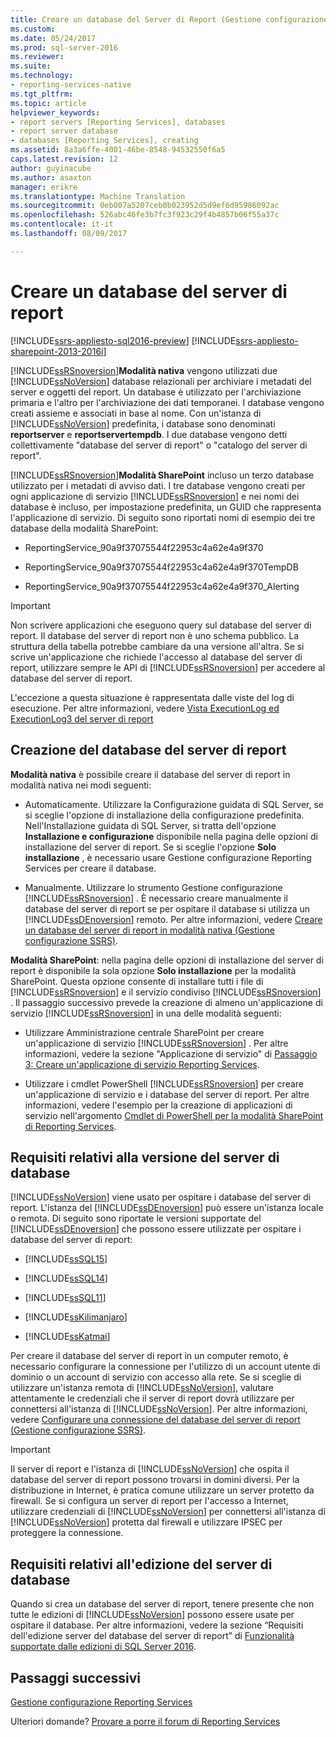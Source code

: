 ```yaml
---
title: Creare un database del Server di Report (Gestione configurazione SSRS) | Documenti Microsoft
ms.custom: 
ms.date: 05/24/2017
ms.prod: sql-server-2016
ms.reviewer: 
ms.suite: 
ms.technology:
- reporting-services-native
ms.tgt_pltfrm: 
ms.topic: article
helpviewer_keywords:
- report servers [Reporting Services], databases
- report server database
- databases [Reporting Services], creating
ms.assetid: 8a3a6ffe-4001-46be-8548-94532550f6a5
caps.latest.revision: 12
author: guyinacube
ms.author: asaxton
manager: erikre
ms.translationtype: Machine Translation
ms.sourcegitcommit: 0eb007a5207ceb0b023952d5d9ef6d95986092ac
ms.openlocfilehash: 526abc46fe3b7fc3f923c29f4b4857b06f55a37c
ms.contentlocale: it-it
ms.lasthandoff: 08/09/2017

---
```


# <a name="create-a-report-server-database"></a>Creare un database del server di report

[!INCLUDE[ssrs-appliesto-sql2016-preview](../../includes/ssrs-appliesto-sql2016-preview.md)] [!INCLUDE[ssrs-appliesto-sharepoint-2013-2016i](../../includes/ssrs-appliesto-sharepoint-2013-2016.md)]

[!INCLUDE[ssRSnoversion](../../includes/ssrsnoversion-md.md)]**Modalità nativa** vengono utilizzati due [!INCLUDE[ssNoVersion](../../includes/ssnoversion-md.md)] database relazionali per archiviare i metadati del server e oggetti del report. Un database è utilizzato per l'archiviazione primaria e l'altro per l'archiviazione dei dati temporanei. I database vengono creati assieme e associati in base al nome. Con un'istanza di [!INCLUDE[ssNoVersion](../../includes/ssnoversion-md.md)] predefinita, i database sono denominati **reportserver** e **reportservertempdb**. I due database vengono detti collettivamente "database del server di report" o "catalogo del server di report".

[!INCLUDE[ssRSnoversion](../../includes/ssrsnoversion-md.md)]**Modalità SharePoint** incluso un terzo database utilizzato per i metadati di avviso dati. I tre database vengono creati per ogni applicazione di servizio [!INCLUDE[ssRSnoversion](../../includes/ssrsnoversion-md.md)] e nei nomi dei database è incluso, per impostazione predefinita, un GUID che rappresenta l'applicazione di servizio. Di seguito sono riportati nomi di esempio dei tre database della modalità SharePoint:

-   ReportingService_90a9f37075544f22953c4a62e4a9f370  
  
-   ReportingService_90a9f37075544f22953c4a62e4a9f370TempDB  
  
-   ReportingService_90a9f37075544f22953c4a62e4a9f370_Alerting  
  
> [!IMPORTANT]  
>  Non scrivere applicazioni che eseguono query sul database del server di report. Il database del server di report non è uno schema pubblico. La struttura della tabella potrebbe cambiare da una versione all'altra. Se si scrive un'applicazione che richiede l'accesso al database del server di report, utilizzare sempre le API di [!INCLUDE[ssRSnoversion](../../includes/ssrsnoversion-md.md)] per accedere al database del server di report.  
>   
>  L'eccezione a questa situazione è rappresentata dalle viste del log di esecuzione. Per altre informazioni, vedere [Vista ExecutionLog ed ExecutionLog3 del server di report](../../reporting-services/report-server/report-server-executionlog-and-the-executionlog3-view.md)  
  
## <a name="ways-to-create-the-report-server-database"></a>Creazione del database del server di report  
 **Modalità nativa** è possibile creare il database del server di report in modalità nativa nei modi seguenti:  
  
-   Automaticamente. Utilizzare la Configurazione guidata di SQL Server, se si sceglie l'opzione di installazione della configurazione predefinita. Nell'Installazione guidata di SQL Server, si tratta dell'opzione **Installazione e configurazione** disponibile nella pagina delle opzioni di installazione del server di report. Se si sceglie l'opzione **Solo installazione** , è necessario usare Gestione configurazione Reporting Services per creare il database.  
  
-   Manualmente. Utilizzare lo strumento Gestione configurazione [!INCLUDE[ssRSnoversion](../../includes/ssrsnoversion-md.md)] . È necessario creare manualmente il database del server di report se per ospitare il database si utilizza un [!INCLUDE[ssDEnoversion](../../includes/ssdenoversion-md.md)] remoto. Per altre informazioni, vedere [Creare un database del server di report in modalità nativa &#40;Gestione configurazione SSRS&#41;](../../reporting-services/install-windows/ssrs-report-server-create-a-native-mode-report-server-database.md).  
  
 **Modalità SharePoint**: nella pagina delle opzioni di installazione del server di report è disponibile la sola opzione **Solo installazione** per la modalità SharePoint. Questa opzione consente di installare tutti i file di [!INCLUDE[ssRSnoversion](../../includes/ssrsnoversion-md.md)] e il servizio condiviso [!INCLUDE[ssRSnoversion](../../includes/ssrsnoversion-md.md)] . Il passaggio successivo prevede la creazione di almeno un'applicazione di servizio [!INCLUDE[ssRSnoversion](../../includes/ssrsnoversion-md.md)] in una delle modalità seguenti:  
  
-   Utilizzare Amministrazione centrale SharePoint per creare un'applicazione di servizio [!INCLUDE[ssRSnoversion](../../includes/ssrsnoversion-md.md)] . Per altre informazioni, vedere la sezione "Applicazione di servizio" di [Passaggio 3: Creare un'applicazione di servizio Reporting Services](../../reporting-services/install-windows/install-the-first-report-server-in-sharepoint-mode.md#bkmk_create_serrviceapplication).  
  
-   Utilizzare i cmdlet PowerShell [!INCLUDE[ssRSnoversion](../../includes/ssrsnoversion-md.md)] per creare un'applicazione di servizio e i database del server di report. Per altre informazioni, vedere l'esempio per la creazione di applicazioni di servizio nell'argomento [Cmdlet di PowerShell per la modalità SharePoint di Reporting Services](../../reporting-services/report-server-sharepoint/powershell-cmdlets-for-reporting-services-sharepoint-mode.md).  
  
## <a name="database-server-version-requirements"></a>Requisiti relativi alla versione del server di database  
 [!INCLUDE[ssNoVersion](../../includes/ssnoversion-md.md)] viene usato per ospitare i database del server di report. L'istanza del [!INCLUDE[ssDEnoversion](../../includes/ssdenoversion-md.md)] può essere un'istanza locale o remota. Di seguito sono riportate le versioni supportate del [!INCLUDE[ssDEnoversion](../../includes/ssdenoversion-md.md)] che possono essere utilizzate per ospitare i database del server di report:  
  
-   [!INCLUDE[ssSQL15](../../includes/sssql15-md.md)]  
  
-   [!INCLUDE[ssSQL14](../../includes/sssql14-md.md)]  
  
-   [!INCLUDE[ssSQL11](../../includes/sssql11-md.md)]  
  
-   [!INCLUDE[ssKilimanjaro](../../includes/sskilimanjaro-md.md)]  
  
-   [!INCLUDE[ssKatmai](../../includes/sskatmai-md.md)]  
  
 Per creare il database del server di report in un computer remoto, è necessario configurare la connessione per l'utilizzo di un account utente di dominio o un account di servizio con accesso alla rete. Se si sceglie di utilizzare un'istanza remota di [!INCLUDE[ssNoVersion](../../includes/ssnoversion-md.md)], valutare attentamente le credenziali che il server di report dovrà utilizzare per connettersi all'istanza di [!INCLUDE[ssNoVersion](../../includes/ssnoversion-md.md)]. Per altre informazioni, vedere [Configurare una connessione del database del server di report &#40;Gestione configurazione SSRS&#41;](../../reporting-services/install-windows/configure-a-report-server-database-connection-ssrs-configuration-manager.md).  
  
> [!IMPORTANT]  
>  Il server di report e l'istanza di [!INCLUDE[ssNoVersion](../../includes/ssnoversion-md.md)] che ospita il database del server di report possono trovarsi in domini diversi. Per la distribuzione in Internet, è pratica comune utilizzare un server protetto da firewall. Se si configura un server di report per l'accesso a Internet, utilizzare credenziali di [!INCLUDE[ssNoVersion](../../includes/ssnoversion-md.md)] per connettersi all'istanza di [!INCLUDE[ssNoVersion](../../includes/ssnoversion-md.md)] protetta dal firewall e utilizzare IPSEC per proteggere la connessione.  
  
## <a name="database-server-edition-requirements"></a>Requisiti relativi all'edizione del server di database  
 Quando si crea un database del server di report, tenere presente che non tutte le edizioni di [!INCLUDE[ssNoVersion](../../includes/ssnoversion-md.md)] possono essere usate per ospitare il database. Per altre informazioni, vedere la sezione “Requisiti dell'edizione server del database del server di report” di [Funzionalità supportate dalle edizioni di SQL Server 2016](~/sql-server/editions-and-supported-features-for-sql-server-2016.md).  

## <a name="next-steps"></a>Passaggi successivi

[Gestione configurazione Reporting Services](http://msdn.microsoft.com/en-us/63519ef4-e68a-42fb-9cf7-31228ea4e434)  

Ulteriori domande? [Provare a porre il forum di Reporting Services](http://go.microsoft.com/fwlink/?LinkId=620231)
